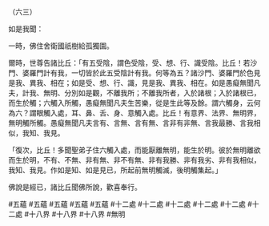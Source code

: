 （六三）

如是我聞：

一時，佛住舍衛國祇樹給孤獨園。

爾時，世尊告諸比丘：「有五受陰，謂色受陰，受、想、行、識受陰。比丘！若沙門、婆羅門計有我，一切皆於此五受陰計有我。何等為五？諸沙門、婆羅門於色見是我、異我、相在；如是受、想、行、識，見是我、異我、相在。如是愚癡無聞凡夫，計我、無明、分別如是觀，不離我所；不離我所者，入於諸根；入於諸根已，而生於觸；六觸入所觸，愚癡無聞凡夫生苦樂，從是生此等及餘。謂六觸身，云何為六？謂眼觸入處，耳、鼻、舌、身、意觸入處。比丘！有意界、法界、無明界，無明觸所觸。愚癡無聞凡夫言有、言無、言有無、言非有非無、言我最勝、言我相似，我知、我見。

「復次，比丘！多聞聖弟子住六觸入處，而能厭離無明，能生於明。彼於無明離欲而生於明，不有、不無、非有無、非不有無、非有我勝、非有我劣、非有我相似，我知、我見。作如是知、如是見已，所起前無明觸滅，後明觸集起。」

佛說是經已，諸比丘聞佛所說，歡喜奉行。



#五蘊
#五蘊
#五蘊
#五蘊
#五蘊
#十二處
#十二處
#十二處
#十二處
#十二處
#十二處
#十八界
#十八界
#十八界
#無明
